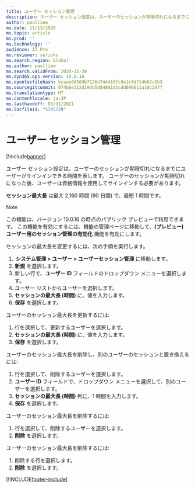 ```yaml
---
title: ユーザー セッション管理
description: ユーザー セッション設定は、ユーザーのセッションが期限切れになるまでにユーザーがサインインできる時間を表します。
author: paulliew
ms.date: 11/13/2020
ms.topic: article
ms.prod: ''
ms.technology: ''
audience: IT Pro
ms.reviewer: sericks
ms.search.region: Global
ms.author: paulliew
ms.search.validFrom: 2020-11-30
ms.dyn365.ops.version: 10.0.16
ms.openlocfilehash: bcaae66509b7126d744416fc9e1c0d714b62a5b3
ms.sourcegitcommit: 074b6e212d19dd5d84881d1cdd096611a18c207f
ms.translationtype: HT
ms.contentlocale: ja-JP
ms.lasthandoff: 03/31/2021
ms.locfileid: "5745729"
---
```

# <a name="user-session-management"></a>ユーザー セッション管理

[!include[banner](../includes/banner.md)]


ユーザー セッション設定は、ユーザーのセッションが期限切れになるまでにユーザーがサインインできる時間を表します。 ユーザーのセッションが期限切れになった後、ユーザーは資格情報を使用してサインインする必要があります。

**セッション最大長** は最大 2,160 時間 (90 日間) で、最短 1 時間です。  

> [!NOTE] 
> この機能は、バージョン 10.0.16 の時点のパブリック プレビューで利用できます。 この機能を有効にするには、機能の管理ページに移動して、**(プレビュー) ユーザー用のセッション管理の有効化** 機能を有効にします。 

セッションの最大長を変更するには、次の手順を実行します。 

1.  **システム管理 > ユーザー > ユーザーセッション管理** に移動します。 
2. **新規** を選択します。  
3. 新しい行で、**ユーザー ID** フィールドのドロップダウン メニューを選択します。  
4. ユーザー リストからユーザーを選択します。 
5. **セッションの最大長 (時間)** に、値を入力します。 
6. **保存** を選択します。 

ユーザーのセッション最大長を更新するには: 

1. 行を選択して、更新するユーザーを選択します。 
2. **セッションの最大長 (時間)** に、値を入力します。 
3. **保存** を選択します。 

ユーザーのセッション最大長を削除し、別のユーザーのセッションと置き換えるには: 

1. 行を選択して、削除するユーザーを選択します。 
2. **ユーザー ID** フィールドで、ドロップダウン メニューを選択して、別のユーザーを選択します。 
3. **セッションの最大長 (時間)** 列に、1 時間を入力します。 
4. **保存** を選択します。 
 
ユーザーのセッション最大長を削除するには: 

1. 行を選択して、削除するユーザーを選択します。 
2. **削除** を選択します。

ユーザーのセッション最大長を削除するには: 

1. 削除する行を選択します。 
2. **削除** を選択します。


[!INCLUDE[footer-include](../../../includes/footer-banner.md)]